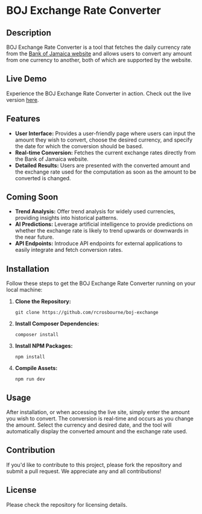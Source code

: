 # BOJ Exchange Rate Converter

## Description
BOJ Exchange Rate Converter is a tool that fetches the daily currency rate from the [Bank of Jamaica website](https://boj.org.jm/market/foreign-exchange/counter-rates/) and allows users to convert any amount from one currency to another, both of which are supported by the website.

## Live Demo
Experience the BOJ Exchange Rate Converter in action. Check out the live version [here](https://bojexchange.rcrosbourne.dev/).

## Features
- **User Interface:** Provides a user-friendly page where users can input the amount they wish to convert, choose the desired currency, and specify the date for which the conversion should be based.
- **Real-time Conversion:** Fetches the current exchange rates directly from the Bank of Jamaica website.
- **Detailed Results:** Users are presented with the converted amount and the exchange rate used for the computation as soon as the amount to be converted is changed.

## Coming Soon
- **Trend Analysis:** Offer trend analysis for widely used currencies, providing insights into historical patterns.
- **AI Predictions:** Leverage artificial intelligence to provide predictions on whether the exchange rate is likely to trend upwards or downwards in the near future.
- **API Endpoints:** Introduce API endpoints for external applications to easily integrate and fetch conversion rates.

## Installation
Follow these steps to get the BOJ Exchange Rate Converter running on your local machine:

1. **Clone the Repository:** 
   ```
   git clone https://github.com/rcrosbourne/boj-exchange
   ```

2. **Install Composer Dependencies:**
   ```
   composer install
   ```

3. **Install NPM Packages:**
   ```
   npm install
   ```

4. **Compile Assets:**
   ```
   npm run dev
   ```

## Usage
After installation, or when accessing the live site, simply enter the amount you wish to convert. The conversion is real-time and occurs as you change the amount. Select the currency and desired date, and the tool will automatically display the converted amount and the exchange rate used.

## Contribution
If you'd like to contribute to this project, please fork the repository and submit a pull request. We appreciate any and all contributions!

## License
Please check the repository for licensing details.
